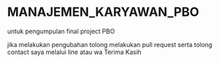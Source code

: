 # MANAJEMEN_KARYAWAN_PBO
 untuk pengumpulan final project PBO
 
 jika melakukan pengubahan tolong melakukan pull request serta tolong contact saya melalui line atau wa
Terima Kasih
